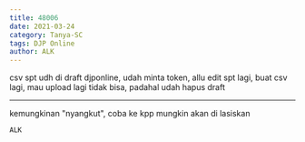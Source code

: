 ```yaml
---
title: 48006
date: 2021-03-24
category: Tanya-SC
tags: DJP Online
author: ALK
---
```


csv spt udh di draft djponline, udah minta token, allu edit spt lagi, buat csv lagi, mau upload lagi tidak bisa, padahal udah hapus draft

---

kemungkinan "nyangkut", coba ke kpp mungkin akan di lasiskan

`ALK`
